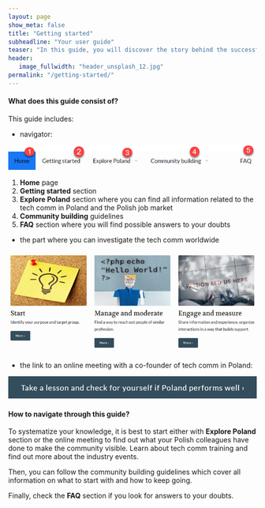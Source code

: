 ```yaml
---
layout: page
show_meta: false
title: "Getting started"
subheadline: "Your user guide"
teaser: "In this guide, you will discover the story behind the successful creation of the tech comm community in Poland. Following the path, you will find out how much can be done, not necessarily with a predefined budget to bring the industry together."
header:
   image_fullwidth: "header_unsplash_12.jpg"
permalink: "/getting-started/"
---
```



#### What does this guide consist of?

This guide includes:

* navigator:

![menu](../images/main_menu.jpg)

1. **Home** page
2. **Getting started** section
3. **Explore Poland** section where you can find all information related to the tech comm in Poland and the Polish job market
4. **Community building** guidelines
5. **FAQ** section where you will find possible answers to your doubts

* the part where you can investigate the tech comm worldwide

![roadmap](../images/com_roadmap.jpg)

* the link to an online meeting with a co-founder of tech comm in Poland:

![link](../images/link.jpg)




#### How to navigate through this guide?

To systematize your knowledge, it is best to start either with **Explore Poland** section or the online meeting to find out what your Polish colleagues have done to make the community visible. Learn about tech comm training and find out more about the industry events.

Then, you can follow the community building guidelines which cover all information on what to start with and how to keep going. 

Finally, check the **FAQ** section if you look for answers to your doubts.

